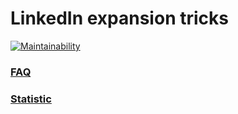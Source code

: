 # LinkedIn expansion tricks
[![Maintainability](https://api.codeclimate.com/v1/badges/c17af5c9e0e8b42555dc/maintainability)](https://codeclimate.com/github/p141592/linkedin_tricks/maintainability)

### [FAQ](https://github.com/p141592/linkedin_tricks/wiki/FAQ)

### [Statistic](https://github.com/p141592/linkedin_tricks/wiki/Statistics)